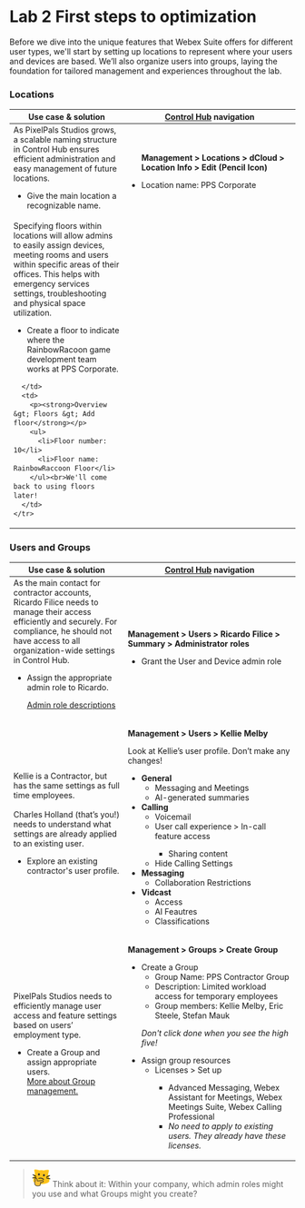 # Lab 2 First steps to optimization
Before we dive into the unique features that Webex Suite offers for different user types, we'll start by setting up locations to represent where your users and devices are based. We’ll also organize users into groups, laying the foundation for tailored management and experiences throughout the lab. 
### Locations

<table>
  <thead>
    <tr>
      <th style="width:40%"><strong>Use case & solution</strong></th>
      <th style="width:60%"><strong>
        <a href="http://admin.webex.com/" target="_blank">Control Hub</a> navigation
      </strong></th>
    </tr>
  </thead>
  <tbody>
    <tr>
      <td>
        As PixelPals Studios grows, a scalable naming structure in Control Hub ensures efficient administration and easy management of future locations.<br>   <ul>
                <li> Give the main location a recognizable name.</li>
                </ul>
      </td>
      <td>
        <ul>
          <strong>Management &gt; Locations &gt; dCloud &gt; Location Info &gt; Edit (Pencil Icon)</strong>
          <p>
            <li>Location name: PPS Corporate</li>
          </p>
        </ul>
      </td>
    </tr>
    <tr>
      <td>
        Specifying floors within locations will allow admins to easily assign devices, meeting rooms and users within specific areas of their offices. This helps with emergency services settings, troubleshooting and physical space utilization.<br>   <ul>
                <li> Create a floor to indicate where the RainbowRacoon game development team works at PPS Corporate.</li>
                </ul>
                
      </td>
      <td>
        <p><strong>Overview &gt; Floors &gt; Add floor</strong></p>
        <ul>
          <li>Floor number: 10</li>
          <li>Floor name: RainbowRaccoon Floor</li>
        </ul><br>We'll come back to using floors later!
      </td>
    </tr>
  </tbody>
</table>

### Users and Groups

<table>
  <thead>
    <tr>
      <th style="width:40%"><strong>Use case & solution</strong></th>
      <th style="width:60%"><strong>
        <a href="http://admin.webex.com/" target="_blank">Control Hub</a> navigation
      </strong></th>
    </tr>
  </thead>
  <tbody>
    <tr>
      <td>
        As the main contact for contractor accounts, Ricardo Filice needs to manage their access efficiently and securely. For compliance, he should not have access to all organization-wide settings in Control Hub.<br>   <ul>
                <li> Assign the appropriate admin role to Ricardo.</li><p>
                 <a href="https://help.webex.com/en-us/article/fs78p5/Assign-organization-account-roles-in-Control-Hub#id_117861" target="_blank">Admin role descriptions</a>
                </ul>
      </td>
      <td>
        <p><strong>Management &gt; Users &gt; Ricardo Filice &gt; Summary &gt; Administrator roles</strong></p>
        <ul>
          <li>Grant the User and Device admin role</li>
        </ul>
      </td>
    </tr>
    <tr>
      <td>
        Kellie is a Contractor, but has the same settings as full time employees.<br><br>
        Charles Holland (that’s you!) needs to understand what settings are already applied to an existing user.<ul>
                <li> Explore an existing contractor's user profile.</li>
                </ul>
      </td>
      <td>
        <p><strong>Management &gt; Users &gt; Kellie Melby</strong></p>
        <p>Look at Kellie’s user profile. Don’t make any changes!</p>
        <ul>
          <li><strong>General</strong>
            <ul>
              <li>Messaging and Meetings</li>
              <li>AI-generated summaries</li>
            </ul>
          </li>
          <li><strong>Calling</strong>
            <ul>
              <li>Voicemail</li>
              <li>User call experience > In-call feature access</li>
              <ul><li> Sharing content</li></ul>
              <li>Hide Calling Settings</li>
            </ul>
          </li>
          <li><strong>Messaging</strong>
            <ul>
              <li>Collaboration Restrictions</li>
            </ul>
          </li>
          <li><strong>Vidcast</strong>
            <ul>
              <li>Access</li>
              <li>AI Feautres</li>
              <li>Classifications</li>
            </ul>
          </li>
        </ul>
      </td>
    </tr>
    <tr>
      <td>
        PixelPals Studios needs to efficiently manage user access and feature settings based on users’ employment type.<br><ul>
                <li>Create a Group and assign appropriate users.</li>
              <a href="https://help.webex.com/en-us/article/7eedy0/Group-management" target="_blank">More about Group management.</a>
                </ul>
      </td>
      <td>
        <p><strong>Management &gt; Groups &gt; Create Group</strong></p>
        <ul>
          <li>Create a Group
            <ul>
              <li>Group Name: PPS Contractor Group</li>
              <li>Description: Limited workload access for temporary employees</li>
              <li>Group members: Kellie Melby, Eric Steele, Stefan Mauk</li>
            </ul>
          </li><p>
          <i>Don't click done when you see the high five!</i>
            <li>Assign group resources
            <ul>
              <li>Licenses > Set up</li>
              <ul><li>Advanced Messaging, Webex Assistant for Meetings, Webex Meetings Suite, Webex Calling Professional</li>
            <li><i>No need to apply to existing users. They already have these licenses.</i>
          </li></ul>
        </ul>
      </td>
    </tr>
  </tbody>
</table>

>![Think About It](template_assets/thinkingcat.png) Think about it: Within your company, which admin roles might you use and what Groups might you create?

